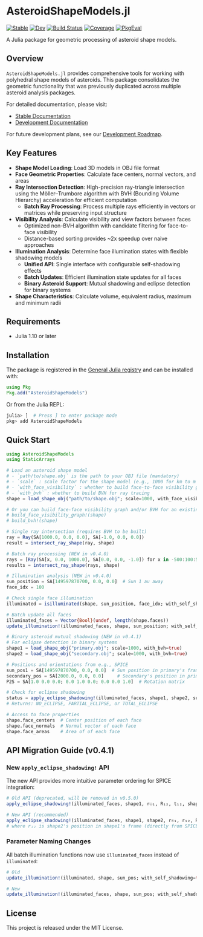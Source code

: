 # AsteroidShapeModels.jl

[![Stable](https://img.shields.io/badge/docs-stable-blue.svg)](https://astroshaper.github.io/AsteroidShapeModels.jl/stable/)
[![Dev](https://img.shields.io/badge/docs-dev-blue.svg)](https://astroshaper.github.io/AsteroidShapeModels.jl/dev/)
[![Build Status](https://github.com/Astroshaper/AsteroidShapeModels.jl/actions/workflows/ci.yml/badge.svg?branch=main)](https://github.com/Astroshaper/AsteroidShapeModels.jl/actions/workflows/ci.yml?query=branch%3Amain)
[![Coverage](https://codecov.io/gh/Astroshaper/AsteroidShapeModels.jl/branch/main/graph/badge.svg)](https://codecov.io/gh/Astroshaper/AsteroidShapeModels.jl)
[![PkgEval](https://JuliaCI.github.io/NanosoldierReports/pkgeval_badges/A/AsteroidShapeModels.svg)](https://JuliaCI.github.io/NanosoldierReports/pkgeval_badges/report.html)

A Julia package for geometric processing of asteroid shape models.

## Overview

`AsteroidShapeModels.jl` provides comprehensive tools for working with polyhedral shape models of asteroids. This package consolidates the geometric functionality that was previously duplicated across multiple asteroid analysis packages.

For detailed documentation, please visit:
- [Stable Documentation](https://Astroshaper.github.io/AsteroidShapeModels.jl/stable)
- [Development Documentation](https://Astroshaper.github.io/AsteroidShapeModels.jl/dev)

For future development plans, see our [Development Roadmap](ROADMAP.md).

## Key Features

- **Shape Model Loading**: Load 3D models in OBJ file format
- **Face Geometric Properties**: Calculate face centers, normal vectors, and areas
- **Ray Intersection Detection**: High-precision ray-triangle intersection using the Möller–Trumbore algorithm with BVH (Bounding Volume Hierarchy) acceleration for efficient computation
  - **Batch Ray Processing**: Process multiple rays efficiently in vectors or matrices while preserving input structure
- **Visibility Analysis**: Calculate visibility and view factors between faces
  - Optimized non-BVH algorithm with candidate filtering for face-to-face visibility
  - Distance-based sorting provides ~2x speedup over naive approaches
- **Illumination Analysis**: Determine face illumination states with flexible shadowing models
  - **Unified API**: Single interface with configurable self-shadowing effects
  - **Batch Updates**: Efficient illumination state updates for all faces
  - **Binary Asteroid Support**: Mutual shadowing and eclipse detection for binary systems
- **Shape Characteristics**: Calculate volume, equivalent radius, maximum and minimum radii

## Requirements

- Julia 1.10 or later

## Installation

The package is registered in the [General Julia registry](https://github.com/JuliaRegistries/General) and can be installed with:

```julia
using Pkg
Pkg.add("AsteroidShapeModels")
```

Or from the Julia REPL:

```julia
julia> ]  # Press ] to enter package mode
pkg> add AsteroidShapeModels
```

## Quick Start

```julia
using AsteroidShapeModels
using StaticArrays

# Load an asteroid shape model
# - `path/to/shape.obj` is the path to your OBJ file (mandatory)
# - `scale` : scale factor for the shape model (e.g., 1000 for km to m conversion)
# - `with_face_visibility` : whether to build face-to-face visibility graph for illumination checking and thermophysical modeling
# - `with_bvh` : whether to build BVH for ray tracing
shape = load_shape_obj("path/to/shape.obj"; scale=1000, with_face_visibility=true, with_bvh=true)

# Or you can build face-face visibility graph and/or BVH for an existing shape
# build_face_visibility_graph!(shape)
# build_bvh!(shape)

# Single ray intersection (requires BVH to be built)
ray = Ray(SA[1000.0, 0.0, 0.0], SA[-1.0, 0.0, 0.0])
result = intersect_ray_shape(ray, shape)

# Batch ray processing (NEW in v0.4.0)
rays = [Ray(SA[x, 0.0, 1000.0], SA[0.0, 0.0, -1.0]) for x in -500:100:500]
results = intersect_ray_shape(rays, shape)

# Illumination analysis (NEW in v0.4.0)
sun_position = SA[149597870700, 0.0, 0.0]  # Sun 1 au away
face_idx = 100

# Check single face illumination
illuminated = isilluminated(shape, sun_position, face_idx; with_self_shadowing=true)

# Batch update all faces
illuminated_faces = Vector{Bool}(undef, length(shape.faces))
update_illumination!(illuminated_faces, shape, sun_position; with_self_shadowing=true)

# Binary asteroid mutual shadowing (NEW in v0.4.1)
# For eclipse detection in binary systems
shape1 = load_shape_obj("primary.obj"; scale=1000, with_bvh=true)
shape2 = load_shape_obj("secondary.obj"; scale=1000, with_bvh=true)

# Positions and orientations from e.g., SPICE
sun_pos1 = SA[149597870700, 0.0, 0.0]  # Sun position in primary's frame
secondary_pos = SA[2000.0, 0.0, 0.0]     # Secondary's position in primary's frame
P2S = SA[1.0 0.0 0.0; 0.0 1.0 0.0; 0.0 0.0 1.0]  # Rotation matrix

# Check for eclipse shadowing
status = apply_eclipse_shadowing!(illuminated_faces, shape1, shape2, sun_pos1, secondary_pos, P2S)
# Returns: NO_ECLIPSE, PARTIAL_ECLIPSE, or TOTAL_ECLIPSE

# Access to face properties
shape.face_centers  # Center position of each face
shape.face_normals  # Normal vector of each face
shape.face_areas    # Area of of each face
```

## API Migration Guide (v0.4.1)

### New `apply_eclipse_shadowing!` API

The new API provides more intuitive parameter ordering for SPICE integration:

```julia
# Old API (deprecated, will be removed in v0.5.0)
apply_eclipse_shadowing!(illuminated_faces, shape1, r☉₁, R₁₂, t₁₂, shape2)

# New API (recommended)
apply_eclipse_shadowing!(illuminated_faces, shape1, shape2, r☉₁, r₁₂, R₁₂)
# where r₁₂ is shape2's position in shape1's frame (directly from SPICE)
```

### Parameter Naming Changes

All batch illumination functions now use `illuminated_faces` instead of `illuminated`:

```julia
# Old
update_illumination!(illuminated, shape, sun_pos; with_self_shadowing=true)

# New  
update_illumination!(illuminated_faces, shape, sun_pos; with_self_shadowing=true)
```

## License

This project is released under the MIT License.
